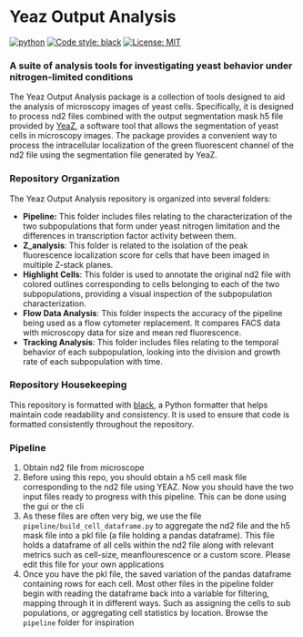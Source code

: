 # Yeaz Output Analysis

[![python](https://img.shields.io/badge/Python-3.9-3776AB.svg?style=flat&logo=python&logoColor=white)](https://www.python.org)
[![Code style: black](https://img.shields.io/badge/code%20style-black-000000.svg)](https://github.com/psf/black)
[![License: MIT](https://img.shields.io/badge/License-MIT-yellow.svg)](https://opensource.org/licenses/MIT)

### A suite of analysis tools for investigating yeast behavior under nitrogen-limited conditions

The Yeaz Output Analysis package is a collection of tools designed to aid the analysis of microscopy images of yeast cells. Specifically, it is designed to process nd2 files combined with the output segmentation mask h5 file provided by [YeaZ](https://www.nature.com/articles/s41467-020-19557-4), a software tool that allows the segmentation of yeast cells in microscopy images. The package provides a convenient way to process the intracellular localization of the green fluorescent channel of the nd2 file using the segmentation file generated by YeaZ.

### Repository Organization
The Yeaz Output Analysis repository is organized into several folders:

- **Pipeline:** This folder includes files relating to the characterization of the two subpopulations that form under yeast nitrogen limitation and the differences in transcription factor activity between them.
- **Z_analysis**: This folder is related to the isolation of the peak fluorescence localization score for cells that have been imaged in multiple Z-stack planes.
- **Highlight Cells**: This folder is used to annotate the original nd2 file with colored outlines corresponding to cells belonging to each of the two subpopulations, providing a visual inspection of the subpopulation characterization.
- **Flow Data Analysis**: This folder inspects the accuracy of the pipeline being used as a flow cytometer replacement. It compares FACS data with microscopy data for size and mean red fluorescence.
- **Tracking Analysis**: This folder includes files relating to the temporal behavior of each subpopulation, looking into the division and growth rate of each subpopulation with time.
### Repository Housekeeping
This repository is formatted with [black](https://black.readthedocs.io/en/stable/), a Python formatter that helps maintain code readability and consistency. It is used to ensure that code is formatted consistently throughout the repository.

### Pipeline
1. Obtain nd2 file from microscope
2. Before using this repo, you should obtain a h5 cell mask file corresponding to the nd2 file using YEAZ. Now you should have the two input files ready to progress with this pipeline. This can be done using the gui or the cli
3. As these files are often very big, we use the file `pipeline/build_cell_dataframe.py` to aggregate the nd2 file and the h5 mask file into a pkl file (a file holding a pandas dataframe). This file holds a dataframe of all cells within the nd2 file along with relevant metrics such as cell-size, meanflourescence or a custom score. Please edit this file for your own applications
4. Once you have the pkl file, the saved variation of the pandas dataframe containing rows for each cell. Most other files in the pipeline folder begin with reading the dataframe back into a variable for filtering, mapping through it in different ways. Such as assigning the cells to sub populations, or aggregating cell statistics by location. Browse the `pipeline` folder for inspiration


